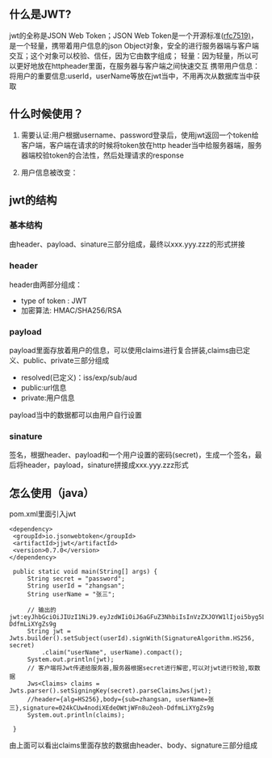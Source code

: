 什么是JWT?
----------

jwt的全称是JSON Web Token；JSON Web
Token是一个开源标准([rfc7519)](https://tools.ietf.org/html/rfc7519)，是一个轻量，携带着用户信息的json
Object对象，安全的进行服务器端与客户端交互；这个对象可以校验、信任，因为它由数字组成；
轻量：因为轻量，所以可以更好地放在httpheader里面，在服务器与客户端之间快速交互
携带用户信息：将用户的重要信息:userId，userName等放在jwt当中，不用再次从数据库当中获取

什么时候使用？
--------------

1.  需要认证:用户根据username、password登录后，使用jwt返回一个token给客户端，客户端在请求的时候将token放在http
    header当中给服务器端，服务器端校验token的合法性，然后处理请求的response

2.  用户信息被改变：

jwt的结构
---------

### 基本结构

由header、payload、sinature三部分组成，最终以xxx.yyy.zzz的形式拼接

### header

header由两部分组成：

-   type of token : JWT
-   加密算法: HMAC/SHA256/RSA

### payload

payload里面存放着用户的信息，可以使用claims进行复合拼装,claims由已定义、public、private三部分组成

-   resolved(已定义)：iss/exp/sub/aud
-   public:url信息
-   private:用户信息

payload当中的数据都可以由用户自行设置

### sinature

签名，根据header、payload和一个用户设置的密码(secret)，生成一个签名，最后将header，payload，sinature拼接成xxx.yyy.zzz形式

怎么使用（java）
----------------

pom.xml里面引入jwt

``` {.java}
<dependency>
 <groupId>io.jsonwebtoken</groupId>
 <artifactId>jjwt</artifactId>
 <version>0.7.0</version>
</dependency> 
```

``` {.java}
 public static void main(String[] args) {
     String secret = "password";
     String userId = "zhangsan";
     String userName = "张三";

     // 输出的jwt:eyJhbGciOiJIUzI1NiJ9.eyJzdWIiOiJ6aGFuZ3NhbiIsInVzZXJOYW1lIjoi5byg5LiJIn0.024kCUw4nodiXEdeOWtjWFn8u2eoh-DdfmLiXYgZs9g
     String jwt = Jwts.builder().setSubject(userId).signWith(SignatureAlgorithm.HS256, secret)
         .claim("userName", userName).compact();
     System.out.println(jwt);
     // 客户端将Jwt传递给服务器,服务器根据secret进行解密,可以对jwt进行校验,取数据
     Jws<Claims> claims = Jwts.parser().setSigningKey(secret).parseClaimsJws(jwt);
     //header={alg=HS256},body={sub=zhangsan, userName=张三},signature=024kCUw4nodiXEdeOWtjWFn8u2eoh-DdfmLiXYgZs9g
     System.out.println(claims);

 }
```

由上面可以看出claims里面存放的数据由header、body、signature三部分组成
